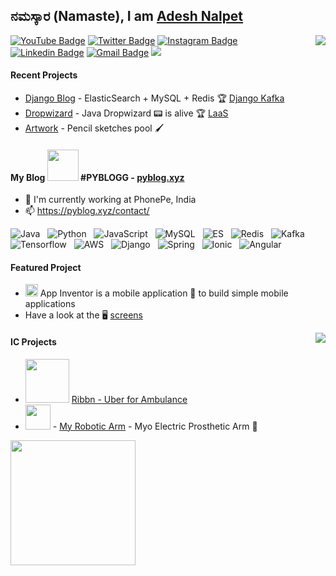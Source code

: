 ## ನಮಸ್ಕಾರ (Namaste), I am [Adesh Nalpet](https://addu390.github.io/)

<img src="https://pyblog.xyz/wp-content/uploads/2020/09/earth.jpg" align="right">

[![YouTube Badge](https://img.shields.io/badge/-@Adesh%20Nalpet-c4302b?style=flat-square&labelColor=c4302b&logo=youtube&logoColor=white&link=https://www.youtube.com/channel/UCPwzBe0jCOpEpl8rCOHKLGQ)](https://www.youtube.com/channel/UCPwzBe0jCOpEpl8rCOHKLGQ) [![Twitter Badge](https://img.shields.io/badge/-@gooshi_addu-1ca0f1?style=flat-square&labelColor=1ca0f1&logo=twitter&logoColor=white&link=https://twitter.com/gooshi_addu)](https://twitter.com/gooshi_addu) [![Instagram Badge](https://img.shields.io/badge/-@hyper_motard_950-F44747?style=flat-square&labelColor=F44747&logo=instagram&logoColor=white&link=https://instagram.com/hyper_motard_950)](https://instagram.com/hyper_motard_950) [![Linkedin Badge](https://img.shields.io/badge/-adeshnalpet-blue?style=flat-square&logo=Linkedin&logoColor=white&link=https://www.linkedin.com/in/adesh-nalpet-a98392122/)](https://www.linkedin.com/in/adesh-nalpet-a98392122/)
[![Gmail Badge](https://img.shields.io/badge/-390.adesh@gmail.com-c14438?style=flat-square&logo=Gmail&logoColor=white&link=mailto:390.adesh@gmail.com)](mailto:390.adesh@gmail.com) ![](https://visitor-badge.glitch.me/badge?page_id=addu390.addu390)

#### Recent Projects
- [Django Blog](https://github.com/addu390/django-pyblog) - ElasticSearch + MySQL + Redis 🏆 [Django Kafka](https://github.com/addu390/django-kafka)
- [Dropwizard](https://github.com/addu390?tab=repositories&q=dropwizard&type=&language=) - Java Dropwizard 📟 is alive 🏆 [LaaS](https://github.com/addu390/licensing-as-a-platform)
- [Artwork](https://pyblog.xyz/art-gallery/) - Pencil sketches pool 🖌

#### My Blog <img src="https://pyblog.xyz/wp-content/uploads/2018/03/logo.png" width="50" > #PYBLOGG - [pyblog.xyz](http://pyblog.xyz)
- 🔭 I'm currently working at PhonePe, India
- 📫 https://pyblog.xyz/contact/

![Java](https://img.shields.io/badge/-Java-black?logo=java&style=social)&nbsp;&nbsp;
![Python](https://img.shields.io/badge/-Python-black?logo=Python&style=social)&nbsp;&nbsp;
![JavaScript](https://img.shields.io/badge/-JavaScript-black?logo=javascript&style=social)&nbsp;&nbsp;
![MySQL](https://img.shields.io/badge/-MySQL-black?logo=mysql&style=social)&nbsp;&nbsp;
![ES](https://img.shields.io/badge/-ES-black?logo=elasticsearch&style=social)&nbsp;&nbsp;
![Redis](https://img.shields.io/badge/-Redis-black?logo=redis&style=social)&nbsp;&nbsp;
![Kafka](https://img.shields.io/badge/-Kafka-black?logo=apache%20kafka&style=social)&nbsp;&nbsp;
![Tensorflow](https://img.shields.io/badge/-Tensorflow-black?logo=tensorflow&style=social)&nbsp;&nbsp;
![AWS](https://img.shields.io/badge/-AWS-black?logo=amazon%20aws&style=social)&nbsp;&nbsp;
![Django](https://img.shields.io/badge/-Django-black?logo=django&style=social)&nbsp;&nbsp;
![Spring](https://img.shields.io/badge/-Dropwizard-black?logo=spring&style=social)&nbsp;&nbsp;
![Ionic](https://img.shields.io/badge/-Ionic-black?logo=ionic&style=social)&nbsp;&nbsp;
![Angular](https://img.shields.io/badge/-Angular-black?logo=angular&style=social)&nbsp;&nbsp;

#### Featured Project
- <img src="https://pyblog.xyz/wp-content/uploads/2020/09/icon.png" width="20" > App Inventor is a mobile application 📲 to build simple mobile applications
- Have a look at the 🖥 [screens](https://addu390.github.io/app-inventor-frontend/)

<img src="https://github-readme-stats.vercel.app/api/top-langs/?username=addu390&hide=TeX&layout=compact" align="right">

#### IC Projects
- <img src="https://pyblog.xyz/wp-content/uploads/2020/09/ribbn_newlogo2x.png" width="70" > [Ribbn - Uber for Ambulance](http://www.ribbn.in/homepage)
- <img src="https://pyblog.xyz/wp-content/uploads/2020/09/Myro_Final.png" width="40" > - [ My Robotic Arm](https://myro.in/?ref=github) - Myo Electric Prosthetic Arm 🤖

<img src="https://pyblog.xyz/wp-content/uploads/2020/09/unnamed.jpg" width="200" align="left">
